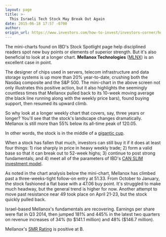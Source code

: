 ```yaml
---
layout: page
title: >-
  This Israeli Tech Stock May Break Out Again
date: 2015-06-18 17:57 -0700
author:
origin_url: https://www.investors.com/how-to-invest/investors-corner/how-to-buy-growth-stocks/
---
```


The mini-charts found on IBD's Stock Spotlight page help disciplined readers spot new buy points or elements of superior strength. But it's also beneficial to look at a longer chart. **Mellanox Technologies** ([MLNX](https://research.investors.com/quote.aspx?symbol=MLNX)) is an excellent case in point.

The designer of chips used in servers, telecom infrastructure and data storage systems is up more than 20% year-to-date, crushing both the Nasdaq composite and the S&P 500. The mini-chart in the above screen not only illustrates this positive action, but it also highlights the seemingly countless times that Mellanox pulled back to its 10-week moving average (the black line running along with the weekly price bars), found buying support, then resumed its upward climb.

So why look at a longer weekly chart that covers, say, three years or longer? You'll see that the stock's landscape changes dramatically. Mellanox is still more than 55% below its all-time peak of 120.05.

In other words, the stock is in the middle of a [gigantic cup](http://education.investors.com/investors-corner/740868-how-to-invest-in-stocks.htm).

When a stock has fallen that much, investors can still buy it if it does at least four things: 1) rise sharply in price in heavy weekly trade; 2) form a valid base so that it can break out to 52-week highs; 3) continue to post strong fundamentals; and 4) meet all of the parameters of IBD's [CAN SLIM investment model](http://education.investors.com/).

As noted in the chart analysis below the mini-chart, Mellanox has climbed past a three-weeks-tight follow-on entry at 51.33. From October to January, the stock fashioned a flat base with a 47.06 buy point. It's struggled to make much headway, but the general trend is higher for now. Another attempt to move past resistance near 49 took place on April 21-23, but the stock quickly pulled back.

Israel-based Mellanox's fundamentals are recovering. Earnings per share were flat in Q3 2014, then jumped 181% and 445% in the latest two quarters on revenue increases of 34% (to \$141.1 million) and 48% (\$146.7 million).

Mellanox's [SMR Rating](http://research.investors.com/stock-checkup/?nav=ResearchCheckup) is positive at B.
